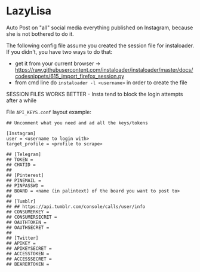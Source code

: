 # LazyLisa

Auto Post on "all" social media everything published on Instagram, because she is not bothered to do it.

The following config file assume you created the session file for instaloader. If you didn't, you have two ways to do that:
- get it from your current browser -> https://raw.githubusercontent.com/instaloader/instaloader/master/docs/codesnippets/615_import_firefox_session.py
- from cmd line do `instaloader -l <username>` in order to create the file

SESSION FILES WORKS BETTER - Insta tend to block the login attempts after a while

File `API_KEYS.conf` layout example:
<br>
```
## Uncomment what you need and ad all the keys/tokens

[Instagram]
user = <username to login with>
target_profile = <profile to scrape>
 
## [Telegram]
## TOKEN = 
## CHATID = 
## 
## [Pinterest]
## PINEMAIL =  
## PINPASSWD = 
## BOARD = <name (in palintext) of the board you want to post to>
## 
## [Tumblr]
## ## https://api.tumblr.com/console/calls/user/info
## CONSUMERKEY = 
## CONSUMERSECRET = 
## OAUTHTOKEN = 
## OAUTHSECRET = 
## 
## [Twitter]
## APIKEY = 
## APIKEYSECRET = 
## ACCESSTOKEN = 
## ACCESSSECRET = 
## BEARERTOKEN = 
```
<br>
